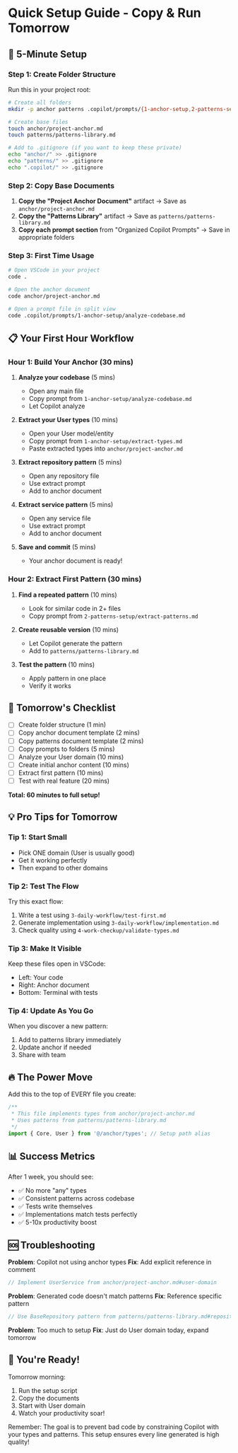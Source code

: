 # Quick Setup Guide - Copy & Run Tomorrow

## 🚀 5-Minute Setup

### Step 1: Create Folder Structure

Run this in your project root:

```bash
# Create all folders
mkdir -p anchor patterns .copilot/prompts/{1-anchor-setup,2-patterns-setup,3-daily-workflow,4-work-checkup}

# Create base files
touch anchor/project-anchor.md
touch patterns/patterns-library.md

# Add to .gitignore (if you want to keep these private)
echo "anchor/" >> .gitignore
echo "patterns/" >> .gitignore
echo ".copilot/" >> .gitignore
```

### Step 2: Copy Base Documents

1. **Copy the "Project Anchor Document"** artifact → Save as `anchor/project-anchor.md`
2. **Copy the "Patterns Library"** artifact → Save as `patterns/patterns-library.md`
3. **Copy each prompt section** from "Organized Copilot Prompts" → Save in appropriate folders

### Step 3: First Time Usage

```bash
# Open VSCode in your project
code .

# Open the anchor document
code anchor/project-anchor.md

# Open a prompt file in split view
code .copilot/prompts/1-anchor-setup/analyze-codebase.md
```

## 📋 Your First Hour Workflow

### Hour 1: Build Your Anchor (30 mins)

1. **Analyze your codebase** (5 mins)

    - Open any main file
    - Copy prompt from `1-anchor-setup/analyze-codebase.md`
    - Let Copilot analyze

2. **Extract your User types** (10 mins)

    - Open your User model/entity
    - Copy prompt from `1-anchor-setup/extract-types.md`
    - Paste extracted types into `anchor/project-anchor.md`

3. **Extract repository pattern** (5 mins)

    - Open any repository file
    - Use extract prompt
    - Add to anchor document

4. **Extract service pattern** (5 mins)

    - Open any service file
    - Use extract prompt
    - Add to anchor document

5. **Save and commit** (5 mins)
    - Your anchor document is ready!

### Hour 2: Extract First Pattern (30 mins)

1. **Find a repeated pattern** (10 mins)

    - Look for similar code in 2+ files
    - Copy prompt from `2-patterns-setup/extract-patterns.md`

2. **Create reusable version** (10 mins)

    - Let Copilot generate the pattern
    - Add to `patterns/patterns-library.md`

3. **Test the pattern** (10 mins)
    - Apply pattern in one place
    - Verify it works

## 🎯 Tomorrow's Checklist

-   [ ] Create folder structure (1 min)
-   [ ] Copy anchor document template (2 mins)
-   [ ] Copy patterns document template (2 mins)
-   [ ] Copy prompts to folders (5 mins)
-   [ ] Analyze your User domain (10 mins)
-   [ ] Create initial anchor content (10 mins)
-   [ ] Extract first pattern (10 mins)
-   [ ] Test with real feature (20 mins)

**Total: 60 minutes to full setup!**

## 💡 Pro Tips for Tomorrow

### Tip 1: Start Small

-   Pick ONE domain (User is usually good)
-   Get it working perfectly
-   Then expand to other domains

### Tip 2: Test The Flow

Try this exact flow:

1. Write a test using `3-daily-workflow/test-first.md`
2. Generate implementation using `3-daily-workflow/implementation.md`
3. Check quality using `4-work-checkup/validate-types.md`

### Tip 3: Make It Visible

Keep these files open in VSCode:

-   Left: Your code
-   Right: Anchor document
-   Bottom: Terminal with tests

### Tip 4: Update As You Go

When you discover a new pattern:

1. Add to patterns library immediately
2. Update anchor if needed
3. Share with team

## 🔥 The Power Move

Add this to the top of EVERY file you create:

```typescript
/**
 * This file implements types from anchor/project-anchor.md
 * Uses patterns from patterns/patterns-library.md
 */
import { Core, User } from '@/anchor/types'; // Setup path alias
```

## 📊 Success Metrics

After 1 week, you should see:

-   ✅ No more "any" types
-   ✅ Consistent patterns across codebase
-   ✅ Tests write themselves
-   ✅ Implementations match tests perfectly
-   ✅ 5-10x productivity boost

## 🆘 Troubleshooting

**Problem**: Copilot not using anchor types
**Fix**: Add explicit reference in comment

```typescript
// Implement UserService from anchor/project-anchor.md#user-domain
```

**Problem**: Generated code doesn't match patterns
**Fix**: Reference specific pattern

```typescript
// Use BaseRepository pattern from patterns/patterns-library.md#repository-patterns
```

**Problem**: Too much to setup
**Fix**: Just do User domain today, expand tomorrow

## 🎉 You're Ready!

Tomorrow morning:

1. Run the setup script
2. Copy the documents
3. Start with User domain
4. Watch your productivity soar!

Remember: The goal is to prevent bad code by constraining Copilot with your types and patterns. This setup ensures every line generated is high quality!
